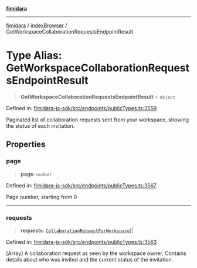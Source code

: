 [**fimidara**](../../README.md)

***

[fimidara](../../modules.md) / [indexBrowser](../README.md) / GetWorkspaceCollaborationRequestsEndpointResult

# Type Alias: GetWorkspaceCollaborationRequestsEndpointResult

> **GetWorkspaceCollaborationRequestsEndpointResult** = `object`

Defined in: [fimidara-js-sdk/src/endpoints/publicTypes.ts:3559](https://github.com/softkave/fimidara/blob/feac071900ab8644442d355e5cb5db9df2f34600/fimidara-js-sdk/src/endpoints/publicTypes.ts#L3559)

Paginated list of collaboration requests sent from your workspace, showing the status of each invitation.

## Properties

### page

> **page**: `number`

Defined in: [fimidara-js-sdk/src/endpoints/publicTypes.ts:3567](https://github.com/softkave/fimidara/blob/feac071900ab8644442d355e5cb5db9df2f34600/fimidara-js-sdk/src/endpoints/publicTypes.ts#L3567)

Page number, starting from 0

***

### requests

> **requests**: [`CollaborationRequestForWorkspace`](CollaborationRequestForWorkspace.md)[]

Defined in: [fimidara-js-sdk/src/endpoints/publicTypes.ts:3563](https://github.com/softkave/fimidara/blob/feac071900ab8644442d355e5cb5db9df2f34600/fimidara-js-sdk/src/endpoints/publicTypes.ts#L3563)

[Array] A collaboration request as seen by the workspace owner. Contains details about who was invited and the current status of the invitation.
